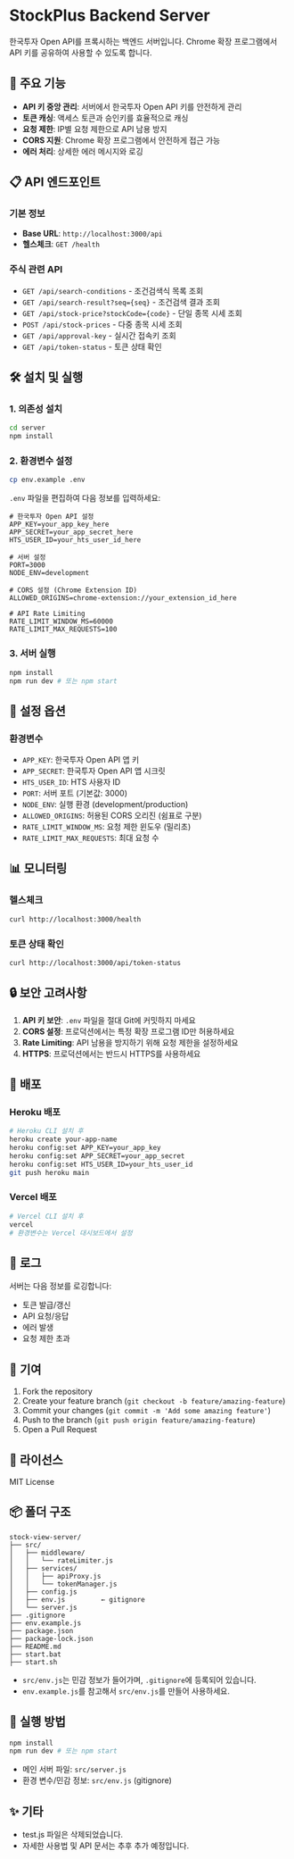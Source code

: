 # StockPlus Backend Server

한국투자 Open API를 프록시하는 백엔드 서버입니다. Chrome 확장 프로그램에서 API 키를 공유하여 사용할 수 있도록 합니다.

## 🚀 주요 기능

- **API 키 중앙 관리**: 서버에서 한국투자 Open API 키를 안전하게 관리
- **토큰 캐싱**: 액세스 토큰과 승인키를 효율적으로 캐싱
- **요청 제한**: IP별 요청 제한으로 API 남용 방지
- **CORS 지원**: Chrome 확장 프로그램에서 안전하게 접근 가능
- **에러 처리**: 상세한 에러 메시지와 로깅

## 📋 API 엔드포인트

### 기본 정보

- **Base URL**: `http://localhost:3000/api`
- **헬스체크**: `GET /health`

### 주식 관련 API

- `GET /api/search-conditions` - 조건검색식 목록 조회
- `GET /api/search-result?seq={seq}` - 조건검색 결과 조회
- `GET /api/stock-price?stockCode={code}` - 단일 종목 시세 조회
- `POST /api/stock-prices` - 다중 종목 시세 조회
- `GET /api/approval-key` - 실시간 접속키 조회
- `GET /api/token-status` - 토큰 상태 확인

## 🛠️ 설치 및 실행

### 1. 의존성 설치

```bash
cd server
npm install
```

### 2. 환경변수 설정

```bash
cp env.example .env
```

`.env` 파일을 편집하여 다음 정보를 입력하세요:

```env
# 한국투자 Open API 설정
APP_KEY=your_app_key_here
APP_SECRET=your_app_secret_here
HTS_USER_ID=your_hts_user_id_here

# 서버 설정
PORT=3000
NODE_ENV=development

# CORS 설정 (Chrome Extension ID)
ALLOWED_ORIGINS=chrome-extension://your_extension_id_here

# API Rate Limiting
RATE_LIMIT_WINDOW_MS=60000
RATE_LIMIT_MAX_REQUESTS=100
```

### 3. 서버 실행

```bash
npm install
npm run dev # 또는 npm start
```

## 🔧 설정 옵션

### 환경변수

- `APP_KEY`: 한국투자 Open API 앱 키
- `APP_SECRET`: 한국투자 Open API 앱 시크릿
- `HTS_USER_ID`: HTS 사용자 ID
- `PORT`: 서버 포트 (기본값: 3000)
- `NODE_ENV`: 실행 환경 (development/production)
- `ALLOWED_ORIGINS`: 허용된 CORS 오리진 (쉼표로 구분)
- `RATE_LIMIT_WINDOW_MS`: 요청 제한 윈도우 (밀리초)
- `RATE_LIMIT_MAX_REQUESTS`: 최대 요청 수

## 📊 모니터링

### 헬스체크

```bash
curl http://localhost:3000/health
```

### 토큰 상태 확인

```bash
curl http://localhost:3000/api/token-status
```

## 🔒 보안 고려사항

1. **API 키 보안**: `.env` 파일을 절대 Git에 커밋하지 마세요
2. **CORS 설정**: 프로덕션에서는 특정 확장 프로그램 ID만 허용하세요
3. **Rate Limiting**: API 남용을 방지하기 위해 요청 제한을 설정하세요
4. **HTTPS**: 프로덕션에서는 반드시 HTTPS를 사용하세요

## 🚀 배포

### Heroku 배포

```bash
# Heroku CLI 설치 후
heroku create your-app-name
heroku config:set APP_KEY=your_app_key
heroku config:set APP_SECRET=your_app_secret
heroku config:set HTS_USER_ID=your_hts_user_id
git push heroku main
```

### Vercel 배포

```bash
# Vercel CLI 설치 후
vercel
# 환경변수는 Vercel 대시보드에서 설정
```

## 📝 로그

서버는 다음 정보를 로깅합니다:

- 토큰 발급/갱신
- API 요청/응답
- 에러 발생
- 요청 제한 초과

## 🤝 기여

1. Fork the repository
2. Create your feature branch (`git checkout -b feature/amazing-feature`)
3. Commit your changes (`git commit -m 'Add some amazing feature'`)
4. Push to the branch (`git push origin feature/amazing-feature`)
5. Open a Pull Request

## 📄 라이선스

MIT License

## 📦 폴더 구조

```
stock-view-server/
├── src/
│   ├── middleware/
│   │   └── rateLimiter.js
│   ├── services/
│   │   ├── apiProxy.js
│   │   └── tokenManager.js
│   ├── config.js
│   ├── env.js         ← gitignore
│   └── server.js
├── .gitignore
├── env.example.js
├── package.json
├── package-lock.json
├── README.md
├── start.bat
├── start.sh
```

- `src/env.js`는 민감 정보가 들어가며, `.gitignore`에 등록되어 있습니다.
- `env.example.js`를 참고해서 `src/env.js`를 만들어 사용하세요.

## 🚀 실행 방법

```bash
npm install
npm run dev # 또는 npm start
```

- 메인 서버 파일: `src/server.js`
- 환경 변수/민감 정보: `src/env.js` (gitignore)

## ✨ 기타

- test.js 파일은 삭제되었습니다.
- 자세한 사용법 및 API 문서는 추후 추가 예정입니다.
